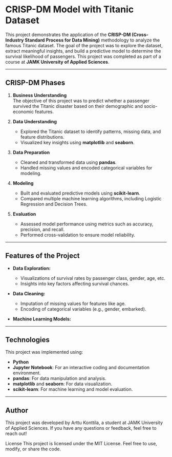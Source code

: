 # CRISP-DM Model with Titanic Dataset  

This project demonstrates the application of the **CRISP-DM (Cross-Industry Standard Process for Data Mining)** methodology to analyze the famous Titanic dataset. The goal of the project was to explore the dataset, extract meaningful insights, and build a predictive model to determine the survival likelihood of passengers. This project was completed as part of a course at **JAMK University of Applied Sciences**.  

---

## CRISP-DM Phases  

1. **Business Understanding**  
   The objective of this project was to predict whether a passenger survived the Titanic disaster based on their demographic and socio-economic features.  

2. **Data Understanding**  
   - Explored the Titanic dataset to identify patterns, missing data, and feature distributions.  
   - Visualized key insights using **matplotlib** and **seaborn**.  

3. **Data Preparation**  
   - Cleaned and transformed data using **pandas**.  
   - Handled missing values and encoded categorical variables for modeling.  

4. **Modeling**  
   - Built and evaluated predictive models using **scikit-learn**.  
   - Compared multiple machine learning algorithms, including Logistic Regression and Decision Trees.  

5. **Evaluation**  
   - Assessed model performance using metrics such as accuracy, precision, and recall.  
   - Performed cross-validation to ensure model reliability.  

---

## Features of the Project  

- **Data Exploration:**  
   - Visualizations of survival rates by passenger class, gender, age, etc.  
   - Insights into key factors affecting survival chances.  

- **Data Cleaning:**  
   - Imputation of missing values for features like age.  
   - Encoding of categorical variables (e.g., gender, embarked).  

- **Machine Learning Models:**  

---

## Technologies  

This project was implemented using:  

- **Python**  
- **Jupyter Notebook**: For an interactive coding and documentation environment.  
- **pandas**: For data manipulation and analysis.  
- **matplotlib** and **seaborn**: For data visualization.  
- **scikit-learn**: For machine learning and model evaluation.  

---

## Author
This project was developed by Arttu Konttila, a student at JAMK University of Applied Sciences. If you have any questions or feedback, feel free to reach out!

License
This project is licensed under the MIT License. Feel free to use, modify, or share the code.
